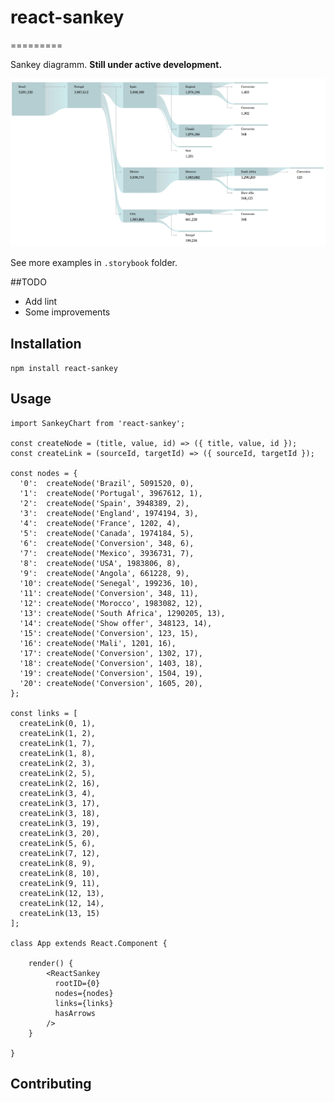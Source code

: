 # react-sankey
=========

Sankey diagramm. **Still under active development.**

![screenshot](screenshot.jpg?raw=true "Example")

See more examples in `.storybook` folder.

##TODO
*   Add lint
*   Some improvements

## Installation

`npm install react-sankey`

## Usage

    import SankeyChart from 'react-sankey';
        
    const createNode = (title, value, id) => ({ title, value, id });
    const createLink = (sourceId, targetId) => ({ sourceId, targetId });
        
    const nodes = {
      '0':  createNode('Brazil', 5091520, 0),
      '1':  createNode('Portugal', 3967612, 1),
      '2':  createNode('Spain', 3948389, 2),
      '3':  createNode('England', 1974194, 3),
      '4':  createNode('France', 1202, 4),
      '5':  createNode('Canada', 1974184, 5),
      '6':  createNode('Conversion', 348, 6),
      '7':  createNode('Mexico', 3936731, 7),
      '8':  createNode('USA', 1983806, 8),
      '9':  createNode('Angola', 661228, 9),
      '10': createNode('Senegal', 199236, 10),
      '11': createNode('Conversion', 348, 11),
      '12': createNode('Morocco', 1983082, 12),
      '13': createNode('South Africa', 1290205, 13),
      '14': createNode('Show offer', 348123, 14),
      '15': createNode('Conversion', 123, 15),
      '16': createNode('Mali', 1201, 16),
      '17': createNode('Conversion', 1302, 17),
      '18': createNode('Conversion', 1403, 18),
      '19': createNode('Conversion', 1504, 19),
      '20': createNode('Conversion', 1605, 20),
    };
        
    const links = [
      createLink(0, 1),
      createLink(1, 2),
      createLink(1, 7),
      createLink(1, 8),
      createLink(2, 3),
      createLink(2, 5),
      createLink(2, 16),
      createLink(3, 4),
      createLink(3, 17),
      createLink(3, 18),
      createLink(3, 19),
      createLink(3, 20),
      createLink(5, 6),
      createLink(7, 12),
      createLink(8, 9),
      createLink(8, 10),
      createLink(9, 11),
      createLink(12, 13),
      createLink(12, 14),
      createLink(13, 15)
    ];
        
    class App extends React.Component {
        
        render() {
            <ReactSankey
              rootID={0}
              nodes={nodes}
              links={links}
              hasArrows
            />
        }
        
    }
    


## Contributing

